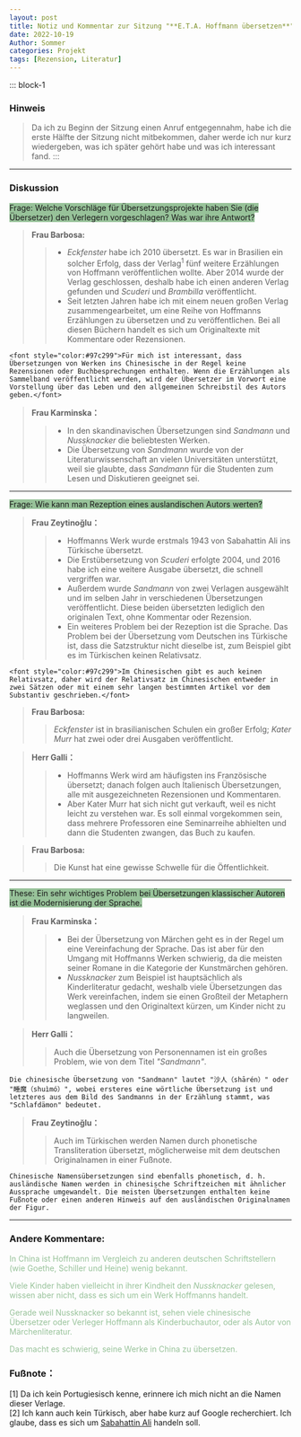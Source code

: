 ```yaml
---
layout: post
title: Notiz und Kommentar zur Sitzung "**E.T.A. Hoffmann übersetzen**"
date: 2022-10-19
Author: Sommer
categories: Projekt
tags: [Rezension, Literatur]
--- 
```


::: block-1
### Hinweis

> Da ich zu Beginn der Sitzung einen Anruf entgegennahm, habe ich die erste Hälfte der Sitzung nicht mitbekommen, daher werde ich nur kurz wiedergeben, was ich später gehört habe und was ich interessant fand.
:::

---

### Diskussion
<font style="background:#97c299">Frage: Welche Vorschläge für Übersetzungsprojekte haben Sie (die Übersetzer) den Verlegern vorgeschlagen? Was war ihre Antwort?</font>

> **Frau Barbosa:**
>> - *Eckfenster* habe ich 2010 übersetzt. Es war in Brasilien ein solcher Erfolg, dass der Verlag<sup>1</sup> fünf weitere Erzählungen von Hoffmann veröffentlichen wollte. Aber 2014 wurde der Verlag geschlossen, deshalb habe ich einen anderen Verlag gefunden und *Scuderi* und *Brambilla* veröffentlicht.<br>
>> - Seit letzten Jahren habe ich mit einem neuen großen Verlag zusammengearbeitet, um eine Reihe von Hoffmanns Erzählungen zu übersetzen und zu veröffentlichen. Bei all diesen Büchern handelt es sich um Originaltexte mit Kommentare oder Rezensionen.
```
<font style="color:#97c299">Für mich ist interessant, dass Übersetzungen von Werken ins Chinesische in der Regel keine Rezensionen oder Buchbesprechungen enthalten. Wenn die Erzählungen als Sammelband veröffentlicht werden, wird der Übersetzer im Vorwort eine Vorstellung über das Leben und den allgemeinen Schreibstil des Autors geben.</font>
```
> **Frau Karminska：**
>> - In den skandinavischen Übersetzungen sind *Sandmann* und *Nussknacker* die beliebtesten Werken.
>> - Die Übersetzung von *Sandmann* wurde von der Literaturwissenschaft an vielen Universitäten unterstützt, weil sie glaubte, dass *Sandmann* für die Studenten zum Lesen und Diskutieren geeignet sei.

---

<font style="background:#97c299">Frage: Wie kann man Rezeption eines auslandischen Autors werten?</font>

> **Frau Zeytinoğlu：**
>> - Hoffmanns Werk wurde erstmals 1943 von Sabahattin Ali ins Türkische übersetzt. <br>
>> - Die Erstübersetzung von *Scuderi* erfolgte 2004, und 2016 habe ich eine weitere Ausgabe übersetzt, die schnell vergriffen war.<br>
>> - Außerdem wurde *Sandmann* von zwei Verlagen ausgewählt und im selben Jahr in verschiedenen Übersetzungen veröffentlicht. Diese beiden übersetzten lediglich den originalen Text, ohne Kommentar oder Rezension.<br>
>> - Ein weiteres Problem bei der Rezeption ist die Sprache. Das Problem bei der Übersetzung vom Deutschen ins Türkische ist, dass die Satzstruktur nicht dieselbe ist, zum Beispiel gibt es im Türkischen keinen Relativsatz.<br>
```
<font style="color:#97c299">Im Chinesischen gibt es auch keinen Relativsatz, daher wird der Relativsatz im Chinesischen entweder in zwei Sätzen oder mit einem sehr langen bestimmten Artikel vor dem Substantiv geschrieben.</font>
```
> **Frau Barbosa:**
>> *Eckfenster* ist in brasilianischen Schulen ein großer Erfolg; *Kater Murr* hat zwei oder drei Ausgaben veröffentlicht.<br>

> **Herr Galli：**
>> - Hoffmanns Werk wird am häufigsten ins Französische übersetzt; danach folgen auch Italienisch Übersetzungen, alle mit ausgezeichneten Rezensionen und Kommentaren.<br>
>> - Aber Kater Murr hat sich nicht gut verkauft, weil es nicht leicht zu verstehen war. Es soll einmal vorgekommen sein, dass mehrere Professoren eine Seminarreihe abhielten und dann die Studenten zwangen, das Buch zu kaufen.

> **Frau Barbosa:**
>> Die Kunst hat eine gewisse Schwelle für die Öffentlichkeit.

---

<font style="background:#97c299">These: Ein sehr wichtiges Problem bei Übersetzungen klassischer Autoren ist die Modernisierung der Sprache.</font>

> **Frau Karminska：**
>> - Bei der Übersetzung von Märchen geht es in der Regel um eine Vereinfachung der Sprache. Das ist aber für den Umgang mit Hoffmanns Werken schwierig, da die meisten seiner Romane in die Kategorie der Kunstmärchen gehören.<br>
>> - *Nussknacker* zum Beispiel ist hauptsächlich als Kinderliteratur gedacht, weshalb viele Übersetzungen das Werk vereinfachen, indem sie einen Großteil der Metaphern weglassen und den Originaltext kürzen, um Kinder nicht zu langweilen.

> **Herr Galli：**
>> Auch die Übersetzung von Personennamen ist ein großes Problem, wie von dem Titel *"Sandmann"*.
```
Die chinesische Übersetzung von "Sandmann" lautet "沙人（shārén）" oder "睡魔（shuìmó）", wobei ersteres eine wörtliche Übersetzung ist und letzteres aus dem Bild des Sandmanns in der Erzählung stammt, was "Schlafdämon" bedeutet.
```

> **Frau Zeytinoğlu：**
>> Auch im Türkischen werden Namen durch phonetische Transliteration übersetzt, möglicherweise mit dem deutschen Originalnamen in einer Fußnote.
```
Chinesische Namensübersetzungen sind ebenfalls phonetisch, d. h. ausländische Namen werden in chinesische Schriftzeichen mit ähnlicher Aussprache umgewandelt. Die meisten Übersetzungen enthalten keine Fußnote oder einen anderen Hinweis auf den ausländischen Originalnamen der Figur.
```

---

### Andere Kommentare:
<font style="color:#97c299">In China ist Hoffmann im Vergleich zu anderen deutschen Schriftstellern (wie Goethe, Schiller und Heine) wenig bekannt. </font>

<font style="color:#97c299">Viele Kinder haben vielleicht in ihrer Kindheit den *Nussknacker* gelesen, wissen aber nicht, dass es sich um ein Werk Hoffmanns handelt. </font>

<font style="color:#97c299">Gerade weil Nussknacker so bekannt ist, sehen viele chinesische Übersetzer oder Verleger Hoffmann als Kinderbuchautor, oder als Autor von Märchenliteratur. </font>

<font style="color:#97c299">Das macht es schwierig, seine Werke in China zu übersetzen.</font>

### Fußnote：
[1] Da ich kein Portugiesisch kenne, erinnere ich mich nicht an die Namen dieser Verlage. <br>
[2] Ich kann auch kein Türkisch, aber habe kurz auf Google recherchiert. Ich glaube, dass es sich um [Sabahattin Ali](https://de.wikipedia.org/wiki/Sabahattin_Ali) handeln soll.
